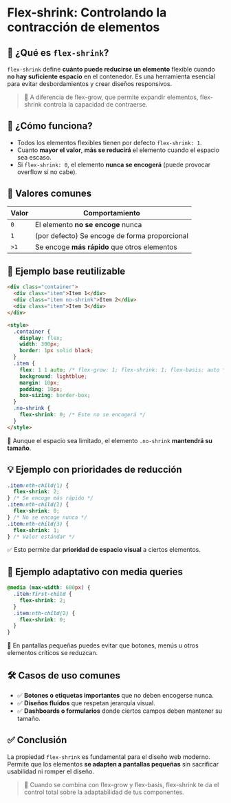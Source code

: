 # Flex-shrink: Controlando la contracción de elementos

## 📘 ¿Qué es `flex-shrink`?

`flex-shrink` define **cuánto puede reducirse un elemento** flexible cuando **no hay suficiente espacio** en el contenedor. Es una herramienta esencial para evitar desbordamientos y crear diseños responsivos.

> 🎯 A diferencia de flex-grow, que permite expandir elementos, flex-shrink controla la capacidad de contraerse.

## 🧠 ¿Cómo funciona?

- Todos los elementos flexibles tienen por defecto `flex-shrink: 1`.
- Cuanto **mayor el valor**, **más se reducirá** el elemento cuando el espacio sea escaso.
- Si `flex-shrink: 0`, el elemento **nunca se encogerá** (puede provocar overflow si no cabe).

## 🧾 Valores comunes

| Valor | Comportamiento                                |
| ----- | --------------------------------------------- |
| `0`   | El elemento **no se encoge** nunca            |
| `1`   | (por defecto) Se encoge de forma proporcional |
| `>1`  | Se encoge **más rápido** que otros elementos  |

## 🧪 Ejemplo base reutilizable

```html
<div class="container">
  <div class="item">Item 1</div>
  <div class="item no-shrink">Item 2</div>
  <div class="item">Item 3</div>
</div>

<style>
  .container {
    display: flex;
    width: 300px;
    border: 1px solid black;
  }
  .item {
    flex: 1 1 auto; /* flex-grow: 1; flex-shrink: 1; flex-basis: auto */
    background: lightblue;
    margin: 10px;
    padding: 10px;
    box-sizing: border-box;
  }
  .no-shrink {
    flex-shrink: 0; /* Este no se encogerá */
  }
</style>
```

📌 Aunque el espacio sea limitado, el elemento `.no-shrink` **mantendrá su tamaño**.

## 💡 Ejemplo con prioridades de reducción

```css
.item:nth-child(1) {
  flex-shrink: 2;
} /* Se encoge más rápido */
.item:nth-child(2) {
  flex-shrink: 0;
} /* No se encoge nunca */
.item:nth-child(3) {
  flex-shrink: 1;
} /* Valor estándar */
```

✅ Esto permite dar **prioridad de espacio visual** a ciertos elementos.

## 📱 Ejemplo adaptativo con media queries

```css
@media (max-width: 600px) {
  .item:first-child {
    flex-shrink: 2;
  }
  .item:nth-child(2) {
    flex-shrink: 0;
  }
}
```

📌 En pantallas pequeñas puedes evitar que botones, menús u otros elementos críticos se reduzcan.

## 🛠️ Casos de uso comunes

- ✅ **Botones o etiquetas importantes** que no deben encogerse nunca.
- ✅ **Diseños fluidos** que respetan jerarquía visual.
- ✅ **Dashboards o formularios** donde ciertos campos deben mantener su tamaño.

## ✅ Conclusión

La propiedad `flex-shrink` es fundamental para el diseño web moderno. Permite que los elementos **se adapten a pantallas pequeñas** sin sacrificar usabilidad ni romper el diseño.

> 🧩 Cuando se combina con flex-grow y flex-basis, flex-shrink te da el control total sobre la adaptabilidad de tus componentes.
